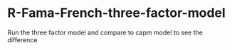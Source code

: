 # R-Fama-French-three-factor-model
Run the three factor model and compare to capm model to see the difference
